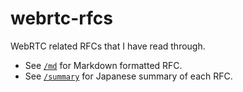 # webrtc-rfcs

WebRTC related RFCs that I have read through.

- See [`/md`](./md) for Markdown formatted RFC.
- See [`/summary`](./summary) for Japanese summary of each RFC.
